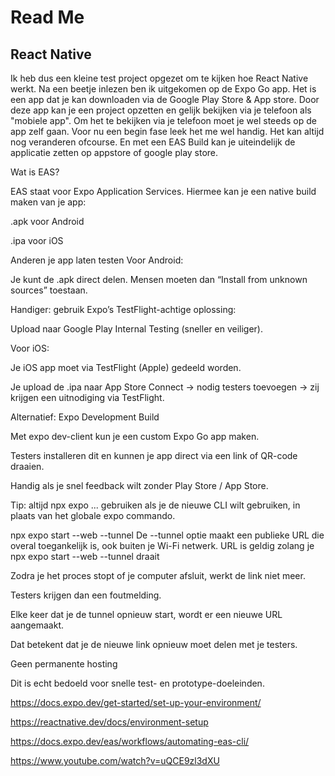# Read Me

## React Native

Ik heb dus een kleine test project opgezet om te kijken hoe React Native werkt. Na een beetje inlezen ben ik uitgekomen op de Expo Go app. Het is een app dat je kan downloaden via de Google Play Store & App store. Door deze app kan je een project opzetten en gelijk bekijken via je telefoon als "mobiele app". Om het te bekijken via je telefoon moet je wel steeds op de app zelf gaan. Voor nu een begin fase leek het me wel handig. Het kan altijd nog veranderen ofcourse. En met een EAS Build kan je uiteindelijk de applicatie zetten op appstore of google play store.

Wat is EAS?

EAS staat voor Expo Application Services. Hiermee kan je een native build maken van je app:

.apk voor Android

.ipa voor iOS

Anderen je app laten testen
Voor Android:

Je kunt de .apk direct delen. Mensen moeten dan “Install from unknown sources” toestaan.

Handiger: gebruik Expo’s TestFlight-achtige oplossing:

Upload naar Google Play Internal Testing (sneller en veiliger).

Voor iOS:

Je iOS app moet via TestFlight (Apple) gedeeld worden.

Je upload de .ipa naar App Store Connect → nodig testers toevoegen → zij krijgen een uitnodiging via TestFlight.

Alternatief: Expo Development Build

Met expo dev-client kun je een custom Expo Go app maken.

Testers installeren dit en kunnen je app direct via een link of QR-code draaien.

Handig als je snel feedback wilt zonder Play Store / App Store.

Tip: altijd npx expo ... gebruiken als je de nieuwe CLI wilt gebruiken, in plaats van het globale expo commando.

npx expo start --web --tunnel
De --tunnel optie maakt een publieke URL die overal toegankelijk is, ook buiten je Wi-Fi netwerk.
URL is geldig zolang je npx expo start --web --tunnel draait

Zodra je het proces stopt of je computer afsluit, werkt de link niet meer.

Testers krijgen dan een foutmelding.

Elke keer dat je de tunnel opnieuw start, wordt er een nieuwe URL aangemaakt.

Dat betekent dat je de nieuwe link opnieuw moet delen met je testers.

Geen permanente hosting

Dit is echt bedoeld voor snelle test- en prototype-doeleinden.

https://docs.expo.dev/get-started/set-up-your-environment/ 

https://reactnative.dev/docs/environment-setup

https://docs.expo.dev/eas/workflows/automating-eas-cli/

https://www.youtube.com/watch?v=uQCE9zl3dXU 
